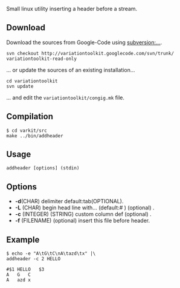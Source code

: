 

Small linux utility inserting a header before a stream.

## Download ##
Download the sources from Google-Code using [subversion:...](http://subversion.apache.org/).
```
svn checkout http://variationtoolkit.googlecode.com/svn/trunk/ variationtoolkit-read-only
```
... or update the sources of an existing installation...
```
cd variationtoolkit
svn update
```
... and edit the `variationtoolkit/congig.mk` file.

## Compilation ##


```
$ cd varkit/src
make ../bin/addheader
```


## Usage ##


```
addheader [options] (stdin)
```


## Options ##

  * **-d**(CHAR) delimiter default:tab(OPTIONAL).
  * **-L** (CHAR) begin head line with... (default:# )  (optional) .
  * **-c** (INTEGER) (STRING) custom column def  (optional) .
  * **-f** (FILENAME) (optional) insert this file before header.


## Example ##


```
$ echo -e "A\tG\tC\nA\tazd\tx" |\
addheader -c 2 HELLO

#$1	HELLO	$3
A	G	C
A	azd	x


```






